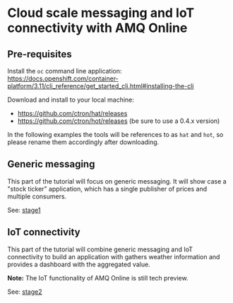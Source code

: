 # Cloud scale messaging and IoT connectivity with AMQ Online 

## Pre-requisites

Install the `oc` command line application: https://docs.openshift.com/container-platform/3.11/cli_reference/get_started_cli.html#installing-the-cli

Download and install to your local machine:

* https://github.com/ctron/hat/releases
* https://github.com/ctron/hot/releases (be sure to use a 0.4.x version)

In the following examples the tools will be references to as `hat` and `hot`, so please rename them accordingly after downloading.

## Generic messaging

This part of the tutorial will focus on generic messaging. It will show case
a "stock ticker" application, which has a single publisher of prices and
multiple consumers.

See: [stage1](stage1/) 

## IoT connectivity

This part of the tutorial will combine generic messaging and IoT
connectivity to build an application with gathers weather information
and provides a dashboard with the aggregated value.

**Note:** The IoT functionality of AMQ Online is still tech preview.

See: [stage2](stage2/)
